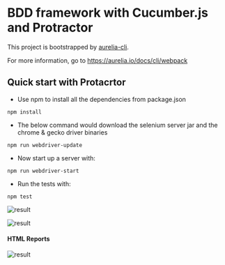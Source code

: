 # BDD framework with Cucumber.js and Protractor

This project is bootstrapped by [aurelia-cli](https://github.com/aurelia/cli).

For more information, go to https://aurelia.io/docs/cli/webpack

## Quick start with Protacrtor

* Use npm to install all the dependencies from package.json
```
npm install
```
* The below command would download the selenium server jar and the chrome & gecko driver binaries
```
npm run webdriver-update
```
* Now start up a server with:
```
npm run webdriver-start
```
* Run the tests with:
```
npm test
```
![result](https://github.com/livre-blanc-adtf2020/todos-bdd-with-cucumberjs-protractor/blob/master/e2e/images/protractor-cucumber-typescript-result.gif)

![result](https://github.com/livre-blanc-adtf2020/todos-bdd-with-cucumberjs-protractor/blob/master/e2e/images/test-execution.gif)

#### HTML Reports
![result](https://github.com/livre-blanc-adtf2020/todos-bdd-with-cucumberjs-protractor/blob/master/e2e/images/report-html.PNG)


